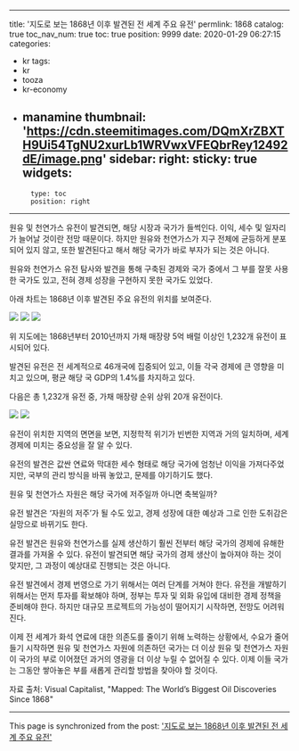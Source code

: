 
---
title: '지도로 보는 1868년 이후 발견된 전 세계 주요 유전'
permlink: 1868
catalog: true
toc_nav_num: true
toc: true
position: 9999
date: 2020-01-29 06:27:15
categories:
- kr
tags:
- kr
- tooza
- kr-economy
- manamine
thumbnail: 'https://cdn.steemitimages.com/DQmXrZBXTH9Ui54TgNU2xurLb1WRVwxVFEQbrRey12492dE/image.png'
sidebar:
    right:
        sticky: true
widgets:
    -
        type: toc
        position: right
---


원유 및 천연가스 유전이 발견되면, 해당 시장과 국가가 들썩인다. 이익, 세수 및 일자리가 늘어날 것이란 전망 때문이다. 하지만 원유와 천연가스가 지구 전체에 균등하게 분포되어 있지 않고, 또한 발견된다고 해서 해당 국가가 바로 부자가 되는 것은 아니다. 

원유와 천연가스 유전 탐사와 발견을 통해 구축된 경제와 국가 중에서 그 부를 잘못 사용한 국가도 있고, 전혀 경제 성장을 구현하지 못한 국가도 있었다.  

아래 차트는 1868년 이후 발견된 주요 유전의 위치를 보여준다. 

![](https://cdn.steemitimages.com/DQmXrZBXTH9Ui54TgNU2xurLb1WRVwxVFEQbrRey12492dE/image.png)
![](https://cdn.steemitimages.com/DQmTpdPxoYfWWswv4QkKxyXBiknXdwf6Bdne1yuTD9mB5K1/image.png)
![](https://cdn.steemitimages.com/DQmStjXkwbT3GteU1GZwKAxAzRfvVXFhiTf68v5wqAWc7U7/image.png)

위 지도에는 1868년부터 2010년까지 가채 매장량 5억 배럴 이상인 1,232개 유전이 표시되어 있다.  

발견된 유전은 전 세계적으로 46개국에 집중되어 있고, 이들 각국 경제에 큰 영향을 미치고 있으며, 평균 해당 국 GDP의 1.4%를 차지하고 있다.  

다음은 총 1,232개 유전 중, 가채 매장량 순위 상위 20개 유전이다. 

![](https://cdn.steemitimages.com/DQmYS9etZuW3PCeseAkR5gJmmKtB4Yi4sghequyhCRwa4kM/image.png)
![](https://cdn.steemitimages.com/DQmTY3X6F41QeoPFmmHXSn5TeTmWnC4JMTeHkCdiiNdQYhP/image.png)

유전이 위치한 지역의 면면을 보면, 지정학적 위기가 빈번한 지역과 거의 일치하며, 세계 경제에 미치는 중요성을 잘 알 수 있다.

 

유전의 발견은 값싼 연료와 막대한 세수 형태로 해당 국가에 엄청난 이익을 가져다주었지만, 국부의 관리 방식을 바꿔 놓았고, 문제를 야기하기도 했다.  

원유 및 천연가스 자원은 해당 국가에 저주일까 아니면 축복일까? 

유전 발견은 ‘자원의 저주’가 될 수도 있고, 경제 성장에 대한 예상과 그로 인한 도취감은 실망으로 바뀌기도 한다.  

유전 발견은 원유와 천연가스를 실제 생산하기 훨씬 전부터 해당 국가의 경제에 유해한 결과를 가져올 수 있다. 유전이 발견되면 해당 국가의 경제 생산이 높아져야 하는 것이 맞지만, 그 과정이 예상대로 진행되는 것은 아니다.  

유전 발견에서 경제 번영으로 가기 위해서는 여러 단계를 거쳐야 한다. 유전을 개발하기 위해서는 먼저 투자를 확보해야 하며, 정부는 투자 및 외화 유입에 대비한 경제 정책을 준비해야 한다. 하지만 대규모 프로젝트의 가능성이 떨어지기 시작하면, 전망도 어려워진다.  

이제 전 세계가 화석 연료에 대한 의존도를 줄이기 위해 노력하는 상황에서, 수요가 줄어들기 시작하면 원유 및 천연가스 자원에 의존하던 국가는 더 이상 원유 및 천연가스 자원이 국가의 부로 이어졌던 과거의 영광을 더 이상 누릴 수 없어질 수 있다. 이제 이들 국가는 그동안 쌓아놓은 부를 새롭게 관리할 방법을 찾아야 할 것이다.  

자료 출처: Visual Capitalist, "Mapped: The World’s Biggest Oil Discoveries Since 1868"

- - -

This page is synchronized from the post: ['지도로 보는 1868년 이후 발견된 전 세계 주요 유전'](https://steemit.com/@pius.pius/1868)
